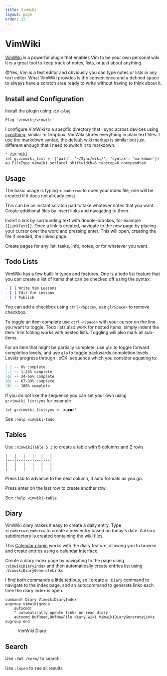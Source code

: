 ```yaml
---
title: VimWiki
layout: page
order: 22
---
```


# VimWiki

[VimWiki](https://github.com/vimwiki/vimwiki) is a powerful plugin that enables Vim to be your own personal wiki. It is a great tool to keep track of notes, lists, or just about anything.

<span class="tip">😎</span>Yes, Vim is a text editor and obviously you can type notes or lists in any text editor. What VimWiki provides is the convenience and a defined space to always have a scratch area ready to write without having to think about it.

## Install and Configuration

Install the plugin using `vim-plug`

```vim
Plug 'vimwiki/vimwiki'
```

I configure VimWiki to a specific directory that I sync across devices using [syncthing](https://syncthing.net/), similar to Dropbox. VimWiki stores everything in plain text files. I use the markdown syntax, the default wiki markup is similar but just different enough that I need to switch it to markdown.

```vim
" Vim Wiki
let g:vimwiki_list = [{'path': '~/Sync/wiki/', 'syntax': 'markdown'}]
au FileType vimwiki setlocal shiftwidth=6 tabstop=6 noexpandtab
```

## Usage

The basic usage is typing `<Leader>ww` to open your index file, one will be created if it does not already exist.

This can be an instant scratch pad to take whatever notes that you want. Create additional files by insert links and navigating to them.

Insert a link by surrounding text with double-brackes, for example `[[LinkText]]`.  Once a link is created, navigate to the new page by placing your cursor over the word and pressing enter. This will open, creating the file if needed, the linked page.

Create pages for any list, tasks, info, notes, or for whatever you want.

## Todo Lists

VimWiki has a few built-in types and features. One is a todo list feature that you can create a list of items that can be checked off using the syntax:

```md
- [ ] Write Vim Lessons
- [ ] Edit Vim Lessons
- [ ] Publish
```

You can add a checkbox using `ctrl-<Space>`, use `gl<Space>` to remove checkbox.

To toggle an item complete use `ctrl-<Space>` with your cursor on the line you want to toggle. Todo lists also work for nested items, simply indent the item. Vim folding works with nested lists. Toggling will also mark all sub-items.

For an item that might be partially complete, use `gln` to toggle forward completion levels, and use `glp` to toggle backwards completion levels. Levels progress through '.oOX' sequence which you consider equating to:

```md
[ ] -- 0% complete
[.] -- 1-33% complete
[o] -- 34-66% complete
[O] -- 67-99% complete
[X] -- 100% complete
```

If you do not like the sequence you can set your own using `g:vimwiki_listsyms` for example

```vim
let g:vimwiki_listsyms = '✗○◐●✓'
```

See `:help vimwiki-todo`

## Tables

Use `:VimwikiTable 5 3` to create a table with 5 columns and 2 rows

```
|   |   |   |   |   |
|---|---|---|---|---|
|   |   |   |   |   |
|   |   |   |   |   |
```

Press tab to advance to the next column, it auto formats as you go.

Press enter on the last row to create another row.

See `:help vimwiki-table`

## Diary

VimWiki diary makes it easy to create a daily entry. Type `<Leader>w<Leader>w` to create a new entry based on today's date. A `diary` subdirectory is created containing the wiki files.

This [Calendar plugin](https://github.com/mattn/calendar-vim) works with the diary feature, allowing you to browse and create entries using a calendar interface.

Create a diary index page by navigating to the page using `:VimwikiDiaryIndex` and then automatically create entries list using `:VimwikiDiaryGenerateLinks`

I find both commands a little tedious, so I create a `:Diary` command to navigate to the index page, and an autocommand to generate links each time the diary index is open.

```vim
command! Diary VimwikiDiaryIndex
augroup vimwikigroup
    autocmd!
    " automatically update links on read diary
    autocmd BufRead,BufNewFile diary.wiki VimwikiDiaryGenerateLinks
augroup end
```

<figure><asciinema-player src="/working-with-vim/casts/vimwiki-diary.cast" font-size="large" cols="65" rows="20"></asciinema-player><figcaption>VimWiki Diary</figcaption></figure>


## Search

Use `:VWS /term/` to search.

Use `:lopen` to see all results

